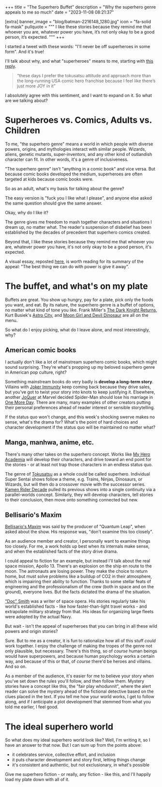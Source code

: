 +++
title = "The Superhero Buffet"
description = "Why the superhero genre appeals to me so much"
date = "2023-11-08 08:21:37"

[extra]
banner_image = "blog/batman-2216148_1280.jpg"
icon = "fa-solid fa-mask"
pullquote = """
I like these stories because they remind me that whoever you are, whatever power you have, it’s not only okay to be a good person, it’s expected.
"""
+++

I started a tweet with these words: "I'll never be off superheroes in some form". And it's true!

I'll talk about why, and what "superheroes" means to me, starting with [this reply](https://x.com/JazzElves/status/1722278114968142222?s=20).

<!-- more -->

> “these days I prefer the tokusatsu attitude and approach more than the long-running USA comic hero franchise because I feel like there’s just more JOY in it”

I absolutely agree with this sentiment, and I want to expand on it. So what are we talking about?

# Superheroes vs. Comics, Adults vs. Children

To me, "the superhero genre" means a world in which
people with diverse powers, origins, and mythologies
interact with similar people.
Wizards, aliens, genetic mutants, super-inventors,
and any other kind of outlandish character can fit.
In other words, it's a genre of inclusiveness.

"The superhero genre" isn't "anything in a comic book" and vice versa.
But because comic books developed the medium,
superheroes are often targeted at kids because comic books were.

So as an adult, what's my basis for talking about the genre?

The easy version is "fuck you I like what I please", and anyone else asked the same question should give the same answer.

Okay, why do I like it?

The genre gives me freedom to mash together characters and situations I dream up, no matter what.
The reader's suspension of disbelief has been established by the decades of precedent that superhero comics created.

Beyond that, I like these stories because they remind me that whoever you are, whatever power you have, it's not only okay to be a good person, it's expected.

A visual essay, reposted [here](https://www.tumblr.com/andyboops/728019644220309504/the-best-thing-we-can-do-with-power-is-give-it),
is worth reading for its summary of the appeal: "The best thing we can do with power is give it away".

# The buffet, and what's on my plate

Buffets are great. You show up hungry, pay for a plate, pick only the foods you want, and eat.
By its nature, the superhero genre is a buffet of options, no matter what kind of tone you like.
Frank Miller's [The Dark Knight Returns](https://tvtropes.org/pmwiki/pmwiki.php/ComicBook/BatmanTheDarkKnightReturns),
Kurt Busiek's [Astro City](https://tvtropes.org/pmwiki/pmwiki.php/ComicBook/AstroCity),
and [Moon Girl and Devil Dinosaur](https://tvtropes.org/pmwiki/pmwiki.php/WesternAnimation/MoonGirlAndDevilDinosaur2023)
are all on the menu.

So what do I enjoy picking, what do I leave alone, and most interestingly, why?

## American comic books

I actually don't like a lot of mainstream superhero comic books, which might sound surprising.
They're what's propping up my beloved superhero genre in American pop culture, right?

Something mainstream books do very badly is **develop a long-term story**.
Villains with [Joker Immunity](https://tvtropes.org/pmwiki/pmwiki.php/Main/JokerImmunity)
keep coming back because they drive sales,
but you've got to twist your story into knots to keep justifying it.
Elsewhere, another [JoQuer](https://tvtropes.org/pmwiki/pmwiki.php/Creator/JoeQuesada)
at Marvel decided Spider-Man should lose his marriage in [One More Day](https://tvtropes.org/pmwiki/pmwiki.php/ComicBook/OneMoreDay).
There are many, many examples of other creators putting their personal preferences ahead of
reader interest or sensible storytelling.

If the status quo won't change, and this week's shocking swerve makes no sense,
what's the drama for?
What's the point of hard choices and character development if the status quo will be maintained no matter what?

## Manga, manhwa, anime, etc.

There's many other takes on the superhero concept.
Works like [My Hero Academia](https://tvtropes.org/pmwiki/pmwiki.php/Franchise/MyHeroAcademia)
will develop their characters, and drive toward an end point for the stories - or at least not trap those characters in an endless status quo.

The genre of [Tokusatsu](https://tvtropes.org/pmwiki/pmwiki.php/Main/Toku) as a whole could be called superhero.
Individual Super Sentai shows follow a theme, e.g. Trains, Ninjas, Dinosaurs, or Wizards, but will then do a crossover movie with the successor series.
[Kamen Rider Decade](https://tvtropes.org/pmwiki/pmwiki.php/Series/KamenRiderDecade) pulled its previous shows into a single continuity via
a parallel-worlds concept.
Similarly, they will develop characters, tell stories to their conclusion, then move onto something connected but new.

## Bellisario's Maxim

[Bellisario's Maxim](https://tvtropes.org/pmwiki/pmwiki.php/Main/BellisariosMaxim) was said by the producer of "Quantum Leap",
when asked about the show. His response was, "don't examine this too closely".

As an audience member and creator, I personally want to examine things too closely.
For me, a work holds up best when its internals make sense, and when the established facts of the story drive drama.

I could appeal to fiction for an example, but instead I'll talk about the real space mission, Apollo 13.
There's an explosion on the ship en route to the moon. The astronauts are losing power.
They make the choice to return home, but must solve problems like a buildup of CO2 in their atmosphere,
which is impairing their ability to function.
Thanks to some stellar feats of engineering and the professionalism of the crew (both in space and on the ground),
everyone lives. But the facts dictated the drama of the situation.

["Doc" Smith](https://tvtropes.org/pmwiki/pmwiki.php/Creator/EEDocSmith) was a writer of space opera.
His stories regularly take his world's established facts - like how faster-than-light travel works -
and extrapolate military strategy from that.
His ideas for organizing large fleets were adopted by the actual Navy.

But wait - isn't the appeal of superheroes that you can bring in all these wild powers
and origin stories?

Sure. But to me as a creator, it is fun to rationalize how all of this stuff _could_ work together.
I enjoy the challenge of making the tropes of the genre not only plausible, but necessary.
There's this thing, so of _course_ human beings would have superpowers,
and because human psychology works a certain way, and because of this or that,
of _course_ there'd be heroes and villains. And so on.

As a member of the audience, it's easier for me to believe your story when you've set down the rules you'll follow,
and then follow them.
Mystery stories have a concept like this, the "fair play whodunnit", where the alert reader can solve the mystery
ahead of the fictional detective based on the clues placed in the text.
If you tell me how your world works, I get to follow along, and if I anticipate a plot development
that stemmed from what you told me earlier, I feel good.

# The ideal superhero world

So what does my ideal superhero world look like? Well, I'm writing it, so I have an answer to that now.
But I can sum up from the points above:

- it celebrates service, collective effort, and inclusion
- it puts character development and story first, letting things change
- it's consistent and authentic, but not exclusionary, in what's possible

Give me superhero fiction - or really, any fiction - like this, and I'll happily load my plate down with all of it.